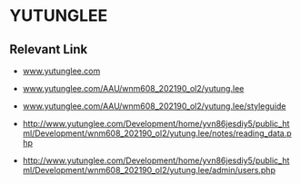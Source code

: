 # YUTUNGLEE

## Relevant Link
- www.yutunglee.com	
- www.yutunglee.com/AAU/wnm608_202190_ol2/yutung.lee
- www.yutunglee.com/AAU/wnm608_202190_ol2/yutung.lee/styleguide
- http://www.yutunglee.com/Development/home/yvn86jesdiy5/public_html/Development/wnm608_202190_ol2/yutung.lee/notes/reading_data.php

- http://www.yutunglee.com/Development/home/yvn86jesdiy5/public_html/Development/wnm608_202190_ol2/yutung.lee/admin/users.php
